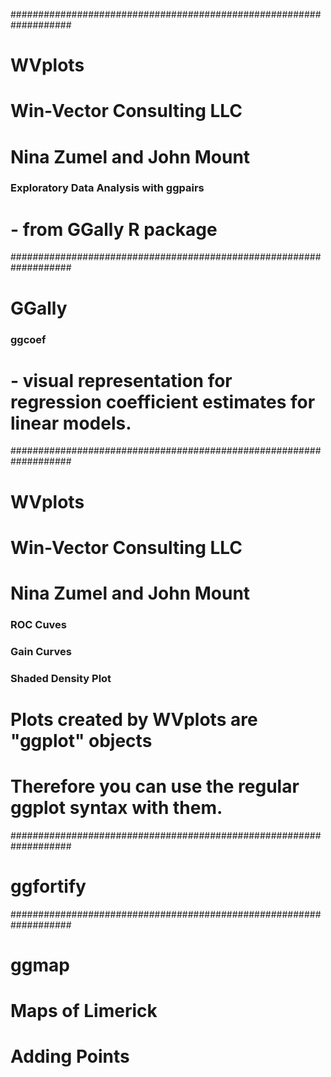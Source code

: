 
###################################################################
# WVplots
# Win-Vector Consulting LLC
# Nina Zumel and John Mount


### Exploratory Data Analysis with ggpairs

# - from GGally R package


###################################################################
# GGally

### ggcoef

# - visual representation for regression coefficient estimates for linear models.

###################################################################
# WVplots
# Win-Vector Consulting LLC
# Nina Zumel and John Mount

### ROC Cuves

### Gain Curves

### Shaded Density Plot

# Plots created by WVplots are "ggplot" objects
# Therefore you can use the regular ggplot syntax with them.

###################################################################
# ggfortify


###################################################################
# ggmap

# Maps of Limerick
# Adding Points

